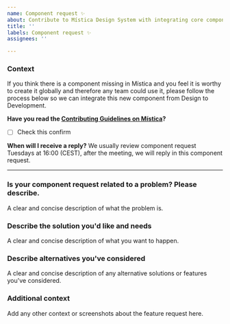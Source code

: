 ```yaml
---
name: Component request ✨
about: Contribute to Mística Design System with integrating core components
title: ''
labels: Component request ✨
assignees: ''

---
```

<!-- _English or Spanish is ok._ -->

### Context
If you think there is a component missing in Mística and you feel it is worthy to create it globally and therefore any team could use it, please follow the process below so we can integrate this new component from Design to Development.

**Have you read the [Contributing Guidelines on Mística](https://brandfactory.telefonica.com/document/1846#/contribute/how-to-contribute-1)?**
- [ ] Check this confirm

**When will I receive a reply?**
We usually review component request Tuesdays at 16:00 (CEST), after the meeting, we will reply in this component request.

---

### Is your component request related to a problem? Please describe.
A clear and concise description of what the problem is.

### Describe the solution you'd like and needs
A clear and concise description of what you want to happen.

### Describe alternatives you've considered
A clear and concise description of any alternative solutions or features you've considered.

### Additional context
Add any other context or screenshots about the feature request here.
